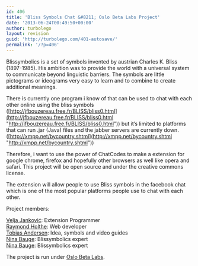 ```yaml
---
id: 406
title: 'Bliss Symbols Chat &#8211; Oslo Beta Labs Project'
date: '2013-06-24T00:49:50+00:00'
author: turbolego
layout: revision
guid: 'http://turbolego.com/401-autosave/'
permalink: '/?p=406'
---
```


Blissymbolics is a set of symbols invented by austrian Charles K. Bliss (1897-1985). His ambition was to provide the world with a universal system to communicate beyond linguistic barriers. The symbols are little pictograms or ideograms very easy to learn and to combine to create additional meanings.

There is currently one program i know of that can be used to chat with each other online using the bliss symbols ([http://jfbouzereau.free.fr/BLISS/bliss0.html](http://jfbouzereau.free.fr/BLISS/bliss0.html "http://jfbouzereau.free.fr/BLISS/bliss0.html")) but it’s limited to platforms that can run .jar (Java) files and the jabber servers are currently down. ([http://xmpp.net/bycountry.shtml](http://xmpp.net/bycountry.shtml "http://xmpp.net/bycountry.shtml"))

Therefore, i want to use the power of ChatCodes to make a extension for google chrome, firefox and hopefully other browsers as well like opera and safari. This project will be open source and under the creative commons license.

The extension will allow people to use Bliss symbols in the facebook chat which is one of the most popular platforms people use to chat with each other.

Project members:

[Velja Janković](http://www.facebook.com/theztech "http://www.facebook.com/theztech"): Extension Programmer  
[Raymond Holthe](http://www.facebook.com/upitno "http://www.facebook.com/upitno"): Web developer  
[Tobias Andersen](http://www.facebook.com/turbolego "http://www.facebook.com/turbolego"): Idea, symbols and video guides  
[Nina Bauge](http://www.facebook.com/stikling "http://www.facebook.com/stikling"): Blissymbolics expert  
[Nina Bauge](http://www.facebook.com/Jallis370 "http://www.facebook.com/Jallis370"): Blissymbolics expert

The project is run under [Oslo Beta Labs](http://oslobetalabs.no/ "http://oslobetalabs.no/").